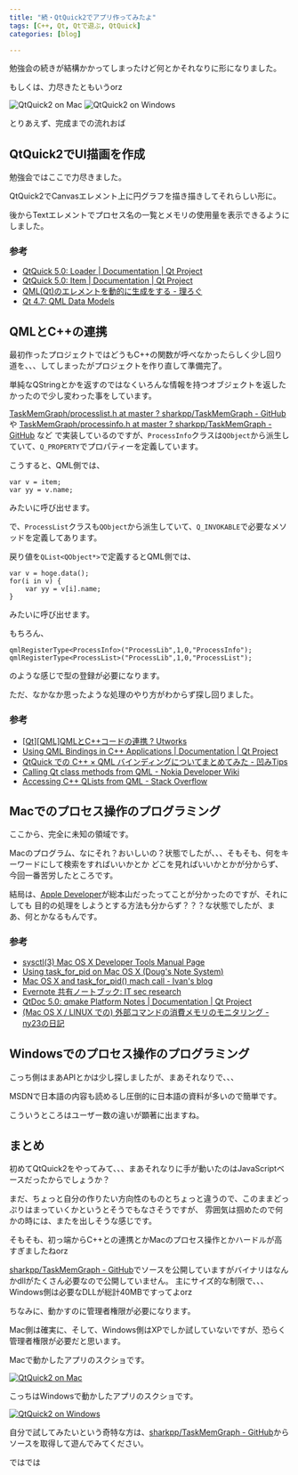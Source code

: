 ```yaml
---
title: "続・QtQuick2でアプリ作ってみたよ"
tags: [C++, Qt, Qtで遊ぶ, QtQuick]
categories: [blog]

---
```


勉強会の続きが結構かかってしまったけど何とかそれなりに形になりました。

もしくは、力尽きたともいうorz


![QtQuick2 on Mac][1] ![QtQuick2 on Windows][2]

 [1]: /images/2013_0519_qtquick2_mac.png
 [2]: /images/2013_0519_qtquick2_win.png

とりあえず、完成までの流れおば

## QtQuick2でUI描画を作成

勉強会ではここで力尽きました。

QtQuick2でCanvasエレメント上に円グラフを描き描きしてそれらしい形に。

後からTextエレメントでプロセス名の一覧とメモリの使用量を表示できるようにしました。

### 参考

  * [QtQuick 5.0: Loader | Documentation | Qt Project][3]
  * [QtQuick 5.0: Item | Documentation | Qt Project][4]
  * [QML(Qt)のエレメントを動的に生成をする - 理ろぐ][5]
  * [Qt 4.7: QML Data Models][6]

 [3]: http://qt-project.org/doc/qt-5.0/qtquick/qml-qtquick2-loader.html
 [4]: http://qt-project.org/doc/qt-5.0/qtquick/qml-qtquick2-item.html
 [5]: http://relog.xii.jp/mt5r/2012/03/qmlqt-16.html
 [6]: http://harmattan-dev.nokia.com/docs/platform-api-reference/xml/daily-docs/libqt4/qdeclarativemodels.html#qobjectlist-based-model

## QMLとC++の連携

最初作ったプロジェクトではどうもC++の関数が呼べなかったらしく少し回り道を、、、してしまったがプロジェクトを作り直して準備完了。

単純なQStringとかを返すのではなくいろんな情報を持つオブジェクトを返したかったので少し変わった事をしています。

[TaskMemGraph/processlist.h at master ? sharkpp/TaskMemGraph - GitHub][7] や [TaskMemGraph/processinfo.h at master ? sharkpp/TaskMemGraph - GitHub][8] など で実装しているのですが、`ProcessInfo`クラスは`QObject`から派生していて、`Q_PROPERTY`でプロパティーを定義しています。

 [7]: https://github.com/sharkpp/TaskMemGraph/blob/master/processlist.h
 [8]: https://github.com/sharkpp/TaskMemGraph/blob/master/processinfo.h

こうすると、QML側では、

    var v = item;
    var yy = v.name;
    

みたいに呼び出せます。

で、`ProcessList`クラスも`QObject`から派生していて、`Q_INVOKABLE`で必要なメソッドを定義してあります。

戻り値を`QList<QObject*>`で定義するとQML側では、

    var v = hoge.data();
    for(i in v) {
        var yy = v[i].name;
    }
    

みたいに呼び出せます。

もちろん、

    qmlRegisterType<ProcessInfo>("ProcessLib",1,0,"ProcessInfo");
    qmlRegisterType<ProcessList>("ProcessLib",1,0,"ProcessList");
    

のような感じで型の登録が必要になります。

ただ、なかなか思ったような処理のやり方がわからず探し回りました。

### 参考

  * [\[Qt\]\[QML\]QMLとC++コードの連携 ? Utworks][9]
  * [Using QML Bindings in C++ Applications | Documentation | Qt Project][10]
  * [QtQuick での C++ × QML バインディングについてまとめてみた - 凹みTips][11]
  * [Calling Qt class methods from QML - Nokia Developer Wiki][12]
  * [Accessing C++ QLists from QML - Stack Overflow][13]

 [9]: http://utworks.net/?p=64
 [10]: http://qt-project.org/doc/qt-4.8/qtbinding.html
 [11]: http://d.hatena.ne.jp/hecomi/20130503/1367594609
 [12]: http://www.developer.nokia.com/Community/Wiki/Calling_Qt_class_methods_from_QML
 [13]: http://stackoverflow.com/questions/14287252/accessing-c-qlists-from-qml

## Macでのプロセス操作のプログラミング

ここから、完全に未知の領域です。

Macのプログラム、なにそれ？おいしいの？状態でしたが、、、そもそも、何をキーワードにして検索をすればいいかとか どこを見ればいいかとかが分からず、今回一番苦労したところです。

結局は、[Apple Developer][14]が総本山だったってことが分かったのですが、それにしても 目的の処理をしようとする方法も分からず？？？な状態でしたが、まあ、何とかなるもんです。

 [14]: https://developer.apple.com/

### 参考

  * [sysctl(3) Mac OS X Developer Tools Manual Page][15]
  * [Using task\_for\_pid on Mac OS X (Doug's Note System)][16]
  * [Mac OS X and task\_for\_pid() mach call - Ivan's blog][17]
  * [Evernote 共有ノートブック: IT sec research][18]
  * [QtDoc 5.0: qmake Platform Notes | Documentation | Qt Project][19]
  * [(Mac OS X / LINUX での) 外部コマンドの消費メモリのモニタリング - ny23の日記][20]

 [15]: https://developer.apple.com/library/mac/documentation/Darwin/Reference/ManPages/man3/sysctl.3.html
 [16]: https://blogs.oracle.com/dns/entry/understanding_the_authorization_framework_on
 [17]: http://os-tres.net/blog/2010/02/17/mac-os-x-and-task-for-pid-mach-call/
 [18]: https://www.evernote.com/pub/view/wishi/crazylazy/b213a94c-0780-4271-8c77-7da7f92a62b3?locale=ja#st=p&n=b213a94c-0780-4271-8c77-7da7f92a62b3
 [19]: http://qt-project.org/doc/qt-5.0/qtdoc/qmake-platform-notes.html
 [20]: http://d.hatena.ne.jp/ny23/20100818/p2

## Windowsでのプロセス操作のプログラミング

こっち側はまあAPIとかは少し探しましたが、まあそれなりで、、、

MSDNで日本語の内容も読めるし圧倒的に日本語の資料が多いので簡単です。

こういうところはユーザー数の違いが顕著に出ますね。

## まとめ

初めてQtQuick2をやってみて、、、まあそれなりに手が動いたのはJavaScriptベースだったからでしょうか？

まだ、ちょっと自分の作りたい方向性のものとちょっと違うので、このままどっぷりはまっていくかというとそうでもなさそうですが、 雰囲気は掴めたので何かの時には、またを出しそうな感じです。

そもそも、初っ端からC++との連携とかMacのプロセス操作とかハードルが高すぎましたねorz

[sharkpp/TaskMemGraph - GitHub][21]でソースを公開していますがバイナリはなんかdllがたくさん必要なので公開していません。 主にサイズ的な制限で、、、Windows側は必要なDLLが総計40MBですってよorz

 [21]: https://github.com/sharkpp/TaskMemGraph

ちなみに、動かすのに管理者権限が必要になります。

Mac側は確実に、そして、Windows側はXPでしか試していないですが、恐らく管理者権限が必要だと思います。

Macで動かしたアプリのスクショです。

[![QtQuick2 on Mac][1]][22]

 [22]: /images/2013_0519_qtquick2_mac.jpg

こっちはWindowsで動かしたアプリのスクショです。

[![QtQuick2 on Windows][2]][23]

 [23]: /images/2013_0519_qtquick2_win.jpg

自分で試してみたいという奇特な方は、[sharkpp/TaskMemGraph - GitHub][21]からソースを取得して遊んでみてください。

ではでは